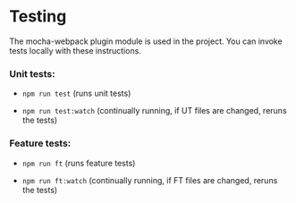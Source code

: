 # Testing

The mocha-webpack plugin module is used in the project. You can invoke tests locally with these instructions.

### Unit tests:
- `npm run test` (runs unit tests)

- `npm run test:watch` (continually running, if UT files are changed, reruns the tests)  

### Feature tests:
- `npm run ft` (runs feature tests)

- `npm run ft:watch` (continually running, if FT files are changed, reruns the tests)

